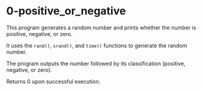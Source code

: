 # 0-positive_or_negative

This program generates a random number and prints whether the number is positive, negative, or zero.

It uses the `rand()`, `srand()`, and `time()` functions to generate the random number.

The program outputs the number followed by its classification (positive, negative, or zero).

Returns 0 upon successful execution.
